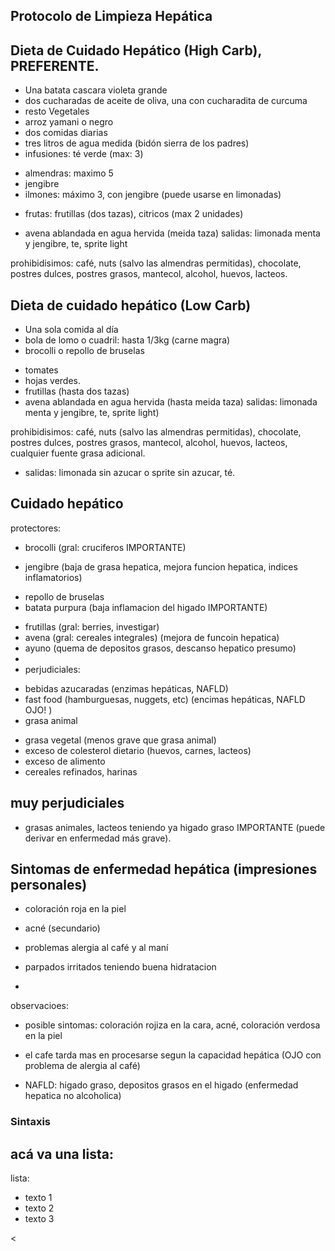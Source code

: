 ## Protocolo de Limpieza Hepática

## Dieta de Cuidado Hepático (High Carb), PREFERENTE.
+ Una batata cascara violeta grande
+ dos cucharadas de aceite de oliva, una con cucharadita de curcuma
+ resto Vegetales
+ arroz yamani o negro
+ dos comidas diarias
+ tres litros de agua medida (bidón sierra de los padres)
+ infusiones: té verde (max: 3)
* almendras: maximo 5
* jengibre
* ilmones: máximo 3, con jengibre (puede usarse en limonadas)
+ frutas: frutillas (dos tazas), citricos (max 2 unidades)
* avena ablandada en agua hervida (meida taza)
salidas: limonada menta y jengibre, te, sprite light

prohibidisimos:
café, nuts (salvo las almendras permitidas), chocolate, postres dulces, postres grasos, mantecol, alcohol, huevos, lacteos.

## Dieta de cuidado hepático (Low Carb)
+ Una sola comida al día
+ bola de lomo o cuadril: hasta 1/3kg (carne magra)
+ brocolli o repollo de bruselas
* tomates 
* hojas verdes.
* frutillas (hasta dos tazas)
* avena ablandada en agua hervida (hasta meida taza)
salidas: limonada menta y jengibre, te, sprite light)

prohibidisimos: café, nuts (salvo las almendras permitidas), chocolate, postres dulces, postres grasos, mantecol, alcohol, huevos, lacteos, cualquier
fuente grasa adicional.
* salidas: limonada sin azucar o sprite sin azucar, té. 

## Cuidado hepático
protectores:
+ brocolli (gral: cruciferos IMPORTANTE)
* jengibre (baja de grasa hepatica, mejora funcion hepatica, indices inflamatorios)
+ repollo de bruselas 
+ batata purpura (baja inflamacion del higado IMPORTANTE)
* frutillas (gral: berries, investigar)
* avena (gral: cereales integrales) (mejora de funcoin hepatica)
* ayuno (quema de depositos grasos, descanso hepatico presumo)
*
*  perjudiciales:
+ bebidas azucaradas (enzimas hepáticas, NAFLD)
+ fast food (hamburguesas, nuggets, etc) (encimas hepáticas, NAFLD OJO! )
+ grasa animal
* grasa vegetal (menos grave que grasa animal)
* exceso de colesterol dietario (huevos, carnes, lacteos)
* exceso de alimento
* cereales refinados, harinas

## muy perjudiciales
+ grasas animales, lacteos teniendo ya higado graso IMPORTANTE (puede derivar en enfermedad más grave).

## Sintomas de enfermedad hepática (impresiones personales)
* coloración roja en la piel
* acné (secundario)
* problemas alergia al café y al maní
* parpados irritados teniendo buena hidratacion


* 
observacioes:
* posible sintomas: coloración rojiza en la cara, acné, coloración verdosa en la piel 
+ el cafe tarda mas en procesarse segun la capacidad hepática (OJO con problema de alergia al café)
* NAFLD: higado graso, depositos grasos en el higado (enfermedad hepatica no alcoholica)

 ### Sintaxis

## acá va una lista:

lista:
+ texto 1
+ texto 2
+ texto 3

<
